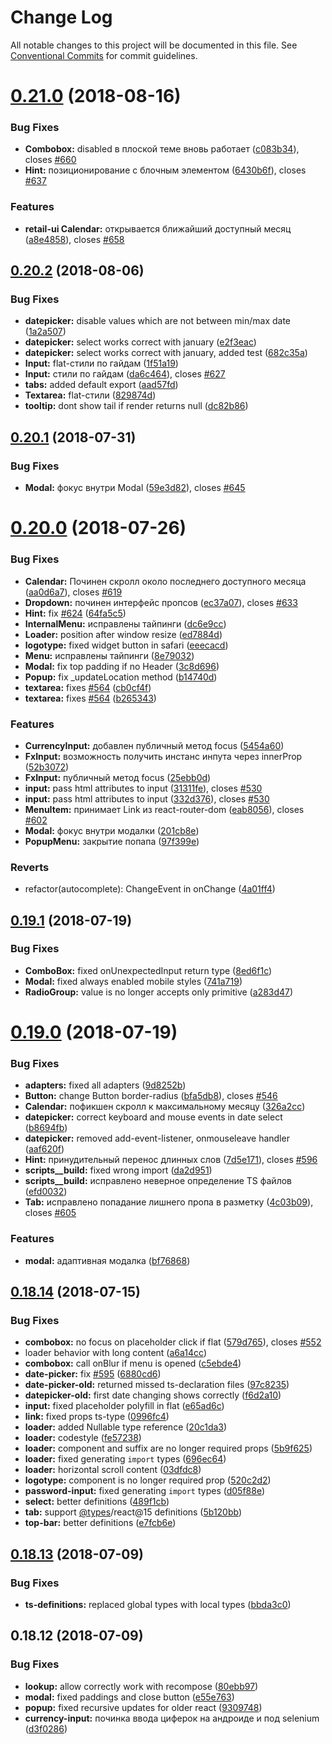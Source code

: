 # Change Log

All notable changes to this project will be documented in this file.
See [Conventional Commits](https://conventionalcommits.org) for commit guidelines.

<a name="0.21.0"></a>
# [0.21.0](https://github.com/skbkontur/retail-ui/compare/retail-ui@0.20.2...retail-ui@0.21.0) (2018-08-16)


### Bug Fixes

* **Combobox:** disabled в плоской теме вновь работает ([c083b34](https://github.com/skbkontur/retail-ui/commit/c083b34)), closes [#660](https://github.com/skbkontur/retail-ui/issues/660)
* **Hint:** позиционирование с блочным элементом ([6430b6f](https://github.com/skbkontur/retail-ui/commit/6430b6f)), closes [#637](https://github.com/skbkontur/retail-ui/issues/637)


### Features

* **retail-ui Calendar:** открывается ближайший доступный месяц ([a8e4858](https://github.com/skbkontur/retail-ui/commit/a8e4858)), closes [#658](https://github.com/skbkontur/retail-ui/issues/658)




<a name="0.20.2"></a>
## [0.20.2](https://github.com/skbkontur/retail-ui/compare/retail-ui@0.20.1...retail-ui@0.20.2) (2018-08-06)


### Bug Fixes

* **datepicker:** disable values which are not between min/max date ([1a2a507](https://github.com/skbkontur/retail-ui/commit/1a2a507))
* **datepicker:** select works correct with january ([e2f3eac](https://github.com/skbkontur/retail-ui/commit/e2f3eac))
* **datepicker:** select works correct with january, added test ([682c35a](https://github.com/skbkontur/retail-ui/commit/682c35a))
* **Input:** flat-стили по гайдам ([1f51a19](https://github.com/skbkontur/retail-ui/commit/1f51a19))
* **Input:** стили по гайдам ([da6c464](https://github.com/skbkontur/retail-ui/commit/da6c464)), closes [#627](https://github.com/skbkontur/retail-ui/issues/627)
* **tabs:** added default export ([aad57fd](https://github.com/skbkontur/retail-ui/commit/aad57fd))
* **Textarea:** flat-стили ([829874d](https://github.com/skbkontur/retail-ui/commit/829874d))
* **tooltip:** dont show tail if render returns null ([dc82b86](https://github.com/skbkontur/retail-ui/commit/dc82b86))




<a name="0.20.1"></a>
## [0.20.1](https://github.com/skbkontur/retail-ui/compare/retail-ui@0.20.0...retail-ui@0.20.1) (2018-07-31)


### Bug Fixes

* **Modal:** фокус внутри Modal ([59e3d82](https://github.com/skbkontur/retail-ui/commit/59e3d82)), closes [#645](https://github.com/skbkontur/retail-ui/issues/645)




<a name="0.20.0"></a>
# [0.20.0](https://github.com/skbkontur/retail-ui/compare/retail-ui@0.19.1...retail-ui@0.20.0) (2018-07-26)


### Bug Fixes

* **Calendar:** Починен скролл около последнего доступного месяца ([aa0d6a7](https://github.com/skbkontur/retail-ui/commit/aa0d6a7)), closes [#619](https://github.com/skbkontur/retail-ui/issues/619)
* **Dropdown:** починен интерфейс пропсов ([ec37a07](https://github.com/skbkontur/retail-ui/commit/ec37a07)), closes [#633](https://github.com/skbkontur/retail-ui/issues/633)
* **Hint:** fix [#624](https://github.com/skbkontur/retail-ui/issues/624) ([64fa5c5](https://github.com/skbkontur/retail-ui/commit/64fa5c5))
* **InternalMenu:** исправлены тайпинги ([dc6e9cc](https://github.com/skbkontur/retail-ui/commit/dc6e9cc))
* **Loader:** position after window resize ([ed7884d](https://github.com/skbkontur/retail-ui/commit/ed7884d))
* **logotype:** fixed widget button in safari ([eeecacd](https://github.com/skbkontur/retail-ui/commit/eeecacd))
* **Menu:** исправлены тайпинги ([8e79032](https://github.com/skbkontur/retail-ui/commit/8e79032))
* **Modal:** fix top padding if no Header ([3c8d696](https://github.com/skbkontur/retail-ui/commit/3c8d696))
* **Popup:** fix _updateLocation method ([b14740d](https://github.com/skbkontur/retail-ui/commit/b14740d))
* **textarea:** fixes [#564](https://github.com/skbkontur/retail-ui/issues/564) ([cb0cf4f](https://github.com/skbkontur/retail-ui/commit/cb0cf4f))
* **textarea:** fixes [#564](https://github.com/skbkontur/retail-ui/issues/564) ([b265343](https://github.com/skbkontur/retail-ui/commit/b265343))


### Features

* **CurrencyInput:** добавлен публичный метод focus ([5454a60](https://github.com/skbkontur/retail-ui/commit/5454a60))
* **FxInput:** возможность получить инстанс инпута через innerProp ([52b3072](https://github.com/skbkontur/retail-ui/commit/52b3072))
* **FxInput:** публичный метод focus ([25ebb0d](https://github.com/skbkontur/retail-ui/commit/25ebb0d))
* **input:** pass html attributes to input ([31311fe](https://github.com/skbkontur/retail-ui/commit/31311fe)), closes [#530](https://github.com/skbkontur/retail-ui/issues/530)
* **input:** pass html attributes to input ([332d376](https://github.com/skbkontur/retail-ui/commit/332d376)), closes [#530](https://github.com/skbkontur/retail-ui/issues/530)
* **MenuItem:** принимает Link из react-router-dom ([eab8056](https://github.com/skbkontur/retail-ui/commit/eab8056)), closes [#602](https://github.com/skbkontur/retail-ui/issues/602)
* **Modal:** фокус внутри модалки ([201cb8e](https://github.com/skbkontur/retail-ui/commit/201cb8e))
* **PopupMenu:** закрытие попапа ([97f399e](https://github.com/skbkontur/retail-ui/commit/97f399e))


### Reverts

* refactor(autocomplete): ChangeEvent in onChange ([4a01ff4](https://github.com/skbkontur/retail-ui/commit/4a01ff4))




<a name="0.19.1"></a>
## [0.19.1](https://github.com/skbkontur/retail-ui/compare/retail-ui@0.19.0...retail-ui@0.19.1) (2018-07-19)


### Bug Fixes

* **ComboBox:** fixed onUnexpectedInput return type ([8ed6f1c](https://github.com/skbkontur/retail-ui/commit/8ed6f1c))
* **Modal:** fixed always enabled mobile styles ([741a719](https://github.com/skbkontur/retail-ui/commit/741a719))
* **RadioGroup:** value is no longer accepts only primitive ([a283d47](https://github.com/skbkontur/retail-ui/commit/a283d47))




<a name="0.19.0"></a>
# [0.19.0](https://github.com/skbkontur/retail-ui/compare/retail-ui@0.18.14...retail-ui@0.19.0) (2018-07-19)


### Bug Fixes

* **adapters:** fixed all adapters ([9d8252b](https://github.com/skbkontur/retail-ui/commit/9d8252b))
* **Button:** change Button border-radius ([bfa5db8](https://github.com/skbkontur/retail-ui/commit/bfa5db8)), closes [#546](https://github.com/skbkontur/retail-ui/issues/546)
* **Calendar:** пофикшен скролл к максимальному месяцу ([326a2cc](https://github.com/skbkontur/retail-ui/commit/326a2cc))
* **datepicker:** correct keyboard and mouse events in date select ([b8694fb](https://github.com/skbkontur/retail-ui/commit/b8694fb))
* **datepicker:** removed add-event-listener, onmouseleave handler ([aaf620f](https://github.com/skbkontur/retail-ui/commit/aaf620f))
* **Hint:** принудительный перенос длинных слов ([7d5e171](https://github.com/skbkontur/retail-ui/commit/7d5e171)), closes [#596](https://github.com/skbkontur/retail-ui/issues/596)
* **scripts__build:** fixed wrong import ([da2d951](https://github.com/skbkontur/retail-ui/commit/da2d951))
* **scripts__build:** исправлено неверное определение TS файлов ([efd0032](https://github.com/skbkontur/retail-ui/commit/efd0032))
* **Tab:** исправлено попадание лишнего пропа в разметку ([4c03b09](https://github.com/skbkontur/retail-ui/commit/4c03b09)), closes [#605](https://github.com/skbkontur/retail-ui/issues/605)


### Features

* **modal:** адаптивная модалка ([bf76868](https://github.com/skbkontur/retail-ui/commit/bf76868))




<a name="0.18.14"></a>
## [0.18.14](https://github.com/skbkontur/retail-ui/compare/retail-ui@0.18.13...retail-ui@0.18.14) (2018-07-15)


### Bug Fixes

* **combobox:** no focus on placeholder click if flat ([579d765](https://github.com/skbkontur/retail-ui/commit/579d765)), closes [#552](https://github.com/skbkontur/retail-ui/issues/552)
* loader behavior with long content ([a6a14cc](https://github.com/skbkontur/retail-ui/commit/a6a14cc))
* **combobox:** call onBlur if menu is opened ([c5ebde4](https://github.com/skbkontur/retail-ui/commit/c5ebde4))
* **date-picker:** fix [#595](https://github.com/skbkontur/retail-ui/issues/595) ([6880cd6](https://github.com/skbkontur/retail-ui/commit/6880cd6))
* **date-picker-old:** returned missed ts-declaration files ([97c8235](https://github.com/skbkontur/retail-ui/commit/97c8235))
* **datepicker-old:** first date changing shows correctly ([f6d2a10](https://github.com/skbkontur/retail-ui/commit/f6d2a10))
* **input:** fixed placeholder polyfill in flat ([e65ad6c](https://github.com/skbkontur/retail-ui/commit/e65ad6c))
* **link:** fixed props ts-type ([0996fc4](https://github.com/skbkontur/retail-ui/commit/0996fc4))
* **loader:** added Nullable type reference ([20c1da3](https://github.com/skbkontur/retail-ui/commit/20c1da3))
* **loader:** codestyle ([fe57238](https://github.com/skbkontur/retail-ui/commit/fe57238))
* **loader:** component and suffix are no longer required props ([5b9f625](https://github.com/skbkontur/retail-ui/commit/5b9f625))
* **loader:** fixed generating `import` types ([696ec64](https://github.com/skbkontur/retail-ui/commit/696ec64))
* **loader:** horizontal scroll content ([03dfdc8](https://github.com/skbkontur/retail-ui/commit/03dfdc8))
* **logotype:** component is no longer required prop ([520c2d2](https://github.com/skbkontur/retail-ui/commit/520c2d2))
* **password-input:** fixed generating `import` types ([d05f88e](https://github.com/skbkontur/retail-ui/commit/d05f88e))
* **select:** better definitions ([489f1cb](https://github.com/skbkontur/retail-ui/commit/489f1cb))
* **tab:** support [@types](https://github.com/types)/react@15 definitions ([5b120bb](https://github.com/skbkontur/retail-ui/commit/5b120bb))
* **top-bar:** better definitions ([e7fcb6e](https://github.com/skbkontur/retail-ui/commit/e7fcb6e))




<a name="0.18.13"></a>
## [0.18.13](https://github.com/skbkontur/retail-ui/compare/retail-ui@0.18.12...retail-ui@0.18.13) (2018-07-09)


### Bug Fixes

* **ts-definitions:** replaced global types with local types ([bbda3c0](https://github.com/skbkontur/retail-ui/commit/bbda3c0))




<a name="0.18.12"></a>

## 0.18.12 (2018-07-09)

### Bug Fixes

- **lookup:** allow correctly work with recompose ([80ebb97](https://github.com/skbkontur/retail-ui/commit/80ebb97))
- **modal:** fixed paddings and close button ([e55e763](https://github.com/skbkontur/retail-ui/commit/e55e763))
- **popup:** fixed recursive updates for older react ([9309748](https://github.com/skbkontur/retail-ui/commit/9309748))
- **сurrency-input:** починка ввода циферок на андроиде и под selenium ([d3f0286](https://github.com/skbkontur/retail-ui/commit/d3f0286))
